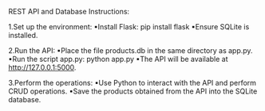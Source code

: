 REST API and Database
Instructions:

1.Set up the environment:
▪Install Flask: pip install flask
▪Ensure SQLite is installed.

2.Run the API:
▪Place the file products.db in the same directory as app.py.
▪Run the script app.py: python app.py
▪The API will be available at http://127.0.0.1:5000.

3.Perform the operations:
▪Use Python to interact with the API and perform CRUD operations.
▪Save the products obtained from the API into the SQLite database.
